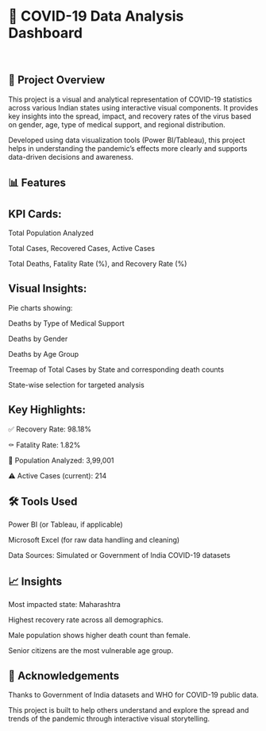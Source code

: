 <h1>
🧮 COVID-19 Data Analysis Dashboard
</h1>
<br>
<h2>
📌 Project Overview
  </h2>
  <p>
This project is a visual and analytical representation of COVID-19 statistics across various Indian states using interactive visual components. It provides key insights into the spread, impact, and recovery rates of the virus based on gender, age, type of medical support, and regional distribution.
</p>

Developed using data visualization tools (Power BI/Tableau), this project helps in understanding the pandemic’s effects more clearly and supports data-driven decisions and awareness.
<h2>
📊 Features
  </h2>
  <h2>
KPI Cards:
</h2>
<p>
Total Population Analyzed


Total Cases, Recovered Cases, Active Cases

Total Deaths, Fatality Rate (%), and Recovery Rate (%)
</p>
<h2>
Visual Insights:
</h2>

<p>
Pie charts showing:

Deaths by Type of Medical Support

Deaths by Gender

Deaths by Age Group

Treemap of Total Cases by State and corresponding death counts

State-wise selection for targeted analysis
</p>

<h2>
Key Highlights:
</h2>

<p>
✅ Recovery Rate: 98.18%

⚰️ Fatality Rate: 1.82%

👥 Population Analyzed: 3,99,001

⚠️ Active Cases (current): 214
</p>

<h2>
🛠 Tools Used
  </h2>
  <p>
Power BI (or Tableau, if applicable)

Microsoft Excel (for raw data handling and cleaning)

Data Sources: Simulated or Government of India COVID-19 datasets
</p>
<h2>
📈 Insights
  </h2>
  <p>
Most impacted state: Maharashtra

Highest recovery rate across all demographics.

Male population shows higher death count than female.

Senior citizens are the most vulnerable age group.
</p>
<h2>
🙌 Acknowledgements
  </h2>
  <p>
Thanks to Government of India datasets and WHO for COVID-19 public data.

This project is built to help others understand and explore the spread and trends of the pandemic through interactive visual storytelling.
</p>
